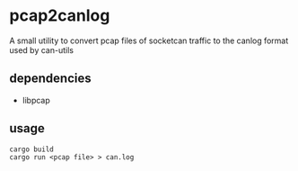 # pcap2canlog
A small utility to convert pcap files of socketcan traffic to the canlog format used by can-utils

## dependencies
- libpcap

## usage
```
cargo build
cargo run <pcap file> > can.log
```
